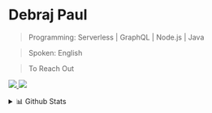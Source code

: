 # Debraj Paul

> Programming: Serverless | GraphQL | Node.js | Java

> Spoken: English

> To Reach Out
  <p>
    <a href="https://www.linkedin.com/in/debraj-paul/">
      <img src="https://img.shields.io/badge/-debrajpaul-blue?style=flat-square&logo=Linkedin&logoColor=white&link=https://www.linkedin.com/in/debraj-paul/">
    <a/>
   <a href="mailto:pauldebraj7@gmail.com">
    <img src="https://img.shields.io/badge/-pauldebraj7@gmail.com-c14438?style=flat-square&logo=Gmail&logoColor=white&link=mailto:pauldebraj7@gmail.com">
   <a/>
  </p>

<details>
<summary>📊  Github Stats</summary>

<p align="center"> <img src="https://github-readme-stats.vercel.app/api?username=debrajpaul&show_icons=true&theme=gotham" alt="Debraj Paul | Stats" />

</details>
<!--
**debrajpaul/debrajpaul** is a ✨ _special_ ✨ repository because its `README.md` (this file) appears on your GitHub profile.

Here are some ideas to get you started:

- 🔭 I’m currently working on ...
- 🌱 I’m currently learning ...
- 👯 I’m looking to collaborate on ...
- 🤔 I’m looking for help with ...
- 💬 Ask me about ...
- 📫 How to reach me: ...
- 😄 Pronouns: ...
- ⚡ Fun fact: ...
-->
